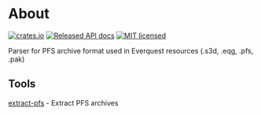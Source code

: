 # About

[![crates.io](https://meritbadge.herokuapp.com/eqformat_pfs)](https://crates.io/crates/eqformat_pfs)
[![Released API docs](https://docs.rs/eqformat_pfs/badge.svg)](https://docs.rs/eqformat_pfs)
[![MIT licensed](https://img.shields.io/badge/license-MIT-blue.svg)](./LICENSE)

Parser for PFS archive format used in Everquest resources (.s3d, .eqg, .pfs, .pak)


## Tools

[extract-pfs](extract-pfs) - Extract PFS archives
